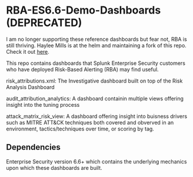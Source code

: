 # RBA-ES6.6-Demo-Dashboards (DEPRECATED)

I am no longer supporting these reference dashboards but fear not, RBA is still thriving.  Haylee Mills is at the helm and maintaining a fork of this repo.  Check it out [here](https://github.com/7thdrxn/RBA-ES6.6-Demo-Dashboards).  

This repo contains dashboards that Splunk Enterprise Security customers who have deployed Risk-Based Alerting (RBA) may find useful. 

risk_attributions.xml:  The Investigative dashboard built on top of the Risk Analysis Dashboard

audit_attribution_analytics:  A dashboard containin multiple views offering insight into the tuning process

attack_matrix_risk_view:  A dashboard offering insight into buisness drivers such as MITRE ATT&CK techniques both covered and obverved in an environment, tactics/techniques over time, or scoring by tag.


## Dependencies
Enterprise Security version 6.6+ which contains the underlying mechanics upon which these dashboards are built.

